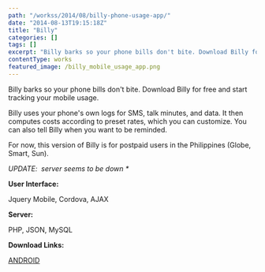 ```yaml
---
path: "/workss/2014/08/billy-phone-usage-app/"
date: "2014-08-13T19:15:18Z"
title: "Billy"
categories: []
tags: []
excerpt: "Billy barks so your phone bills don't bite. Download Billy for free and start tracking your mobile ..."
contentType: works
featured_image: /billy_mobile_usage_app.png
---
```


Billy barks so your phone bills don't bite. Download Billy for free and start tracking your mobile usage.

Billy uses your phone's own logs for SMS, talk minutes, and data. It then computes costs according to preset rates, which you can customize. You can also tell Billy when you want to be reminded.

For now, this version of Billy is for postpaid users in the Philippines (Globe, Smart, Sun).

_UPDATE:  server seems to be down *_

**User Interface:**

Jquery Mobile, Cordova, AJAX

**Server:**

PHP, JSON, MySQL

**Download Links:**

[ANDROID](https://play.google.com/store/apps/details?id=com.lowe.billypostpaid.pak "Billy - Android")